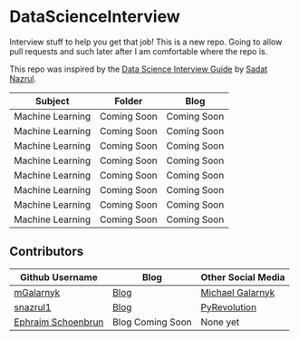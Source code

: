 # DataScienceInterview
Interview stuff to help you get that job! This is a new repo. Going to allow pull requests and such later after I am comfortable where the repo is. 

This repo was inspired by the [Data Science Interview Guide](https://towardsdatascience.com/data-science-interview-guide-4ee9f5dc778) by [Sadat Nazrul](https://github.com/snazrul1). 

Subject | Folder | Blog
--- | --- | ---
Machine Learning |  Coming Soon |  Coming Soon 
Machine Learning |  Coming Soon |  Coming Soon 
Machine Learning |  Coming Soon |  Coming Soon 
Machine Learning |  Coming Soon |  Coming Soon 
Machine Learning |  Coming Soon |  Coming Soon 
Machine Learning |  Coming Soon |  Coming Soon 
Machine Learning |  Coming Soon |  Coming Soon 
Machine Learning |  Coming Soon |  Coming Soon 

## Contributors
Github Username | Blog | Other Social Media
--- | --- | ---
[mGalarnyk](https://github.com/mGalarnyk) | [Blog](https://github.com/mGalarnyk) | [Michael Galarnyk](https://www.youtube.com/c/MichaelGalarnyk)
[snazrul1](https://github.com/snazrul1) | [Blog](https://medium.com/@GalarnykMichael) | [PyRevolution](https://www.youtube.com/channel/UCtMGQhxDihrhxoswOZ0p5oA)
[Ephraim Schoenbrun](https://github.com/eschoenbrun) | Blog Coming Soon | None yet
